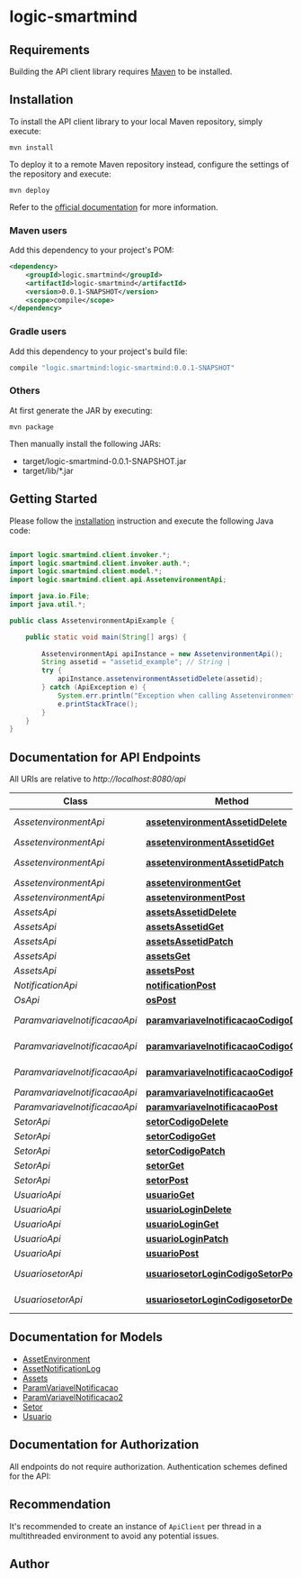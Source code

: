 # logic-smartmind

## Requirements

Building the API client library requires [Maven](https://maven.apache.org/) to be installed.

## Installation

To install the API client library to your local Maven repository, simply execute:

```shell
mvn install
```

To deploy it to a remote Maven repository instead, configure the settings of the repository and execute:

```shell
mvn deploy
```

Refer to the [official documentation](https://maven.apache.org/plugins/maven-deploy-plugin/usage.html) for more information.

### Maven users

Add this dependency to your project's POM:

```xml
<dependency>
    <groupId>logic.smartmind</groupId>
    <artifactId>logic-smartmind</artifactId>
    <version>0.0.1-SNAPSHOT</version>
    <scope>compile</scope>
</dependency>
```

### Gradle users

Add this dependency to your project's build file:

```groovy
compile "logic.smartmind:logic-smartmind:0.0.1-SNAPSHOT"
```

### Others

At first generate the JAR by executing:

    mvn package

Then manually install the following JARs:

* target/logic-smartmind-0.0.1-SNAPSHOT.jar
* target/lib/*.jar

## Getting Started

Please follow the [installation](#installation) instruction and execute the following Java code:

```java

import logic.smartmind.client.invoker.*;
import logic.smartmind.client.invoker.auth.*;
import logic.smartmind.client.model.*;
import logic.smartmind.client.api.AssetenvironmentApi;

import java.io.File;
import java.util.*;

public class AssetenvironmentApiExample {

    public static void main(String[] args) {
        
        AssetenvironmentApi apiInstance = new AssetenvironmentApi();
        String assetid = "assetid_example"; // String | 
        try {
            apiInstance.assetenvironmentAssetidDelete(assetid);
        } catch (ApiException e) {
            System.err.println("Exception when calling AssetenvironmentApi#assetenvironmentAssetidDelete");
            e.printStackTrace();
        }
    }
}

```

## Documentation for API Endpoints

All URIs are relative to *http://localhost:8080/api*

Class | Method | HTTP request | Description
------------ | ------------- | ------------- | -------------
*AssetenvironmentApi* | [**assetenvironmentAssetidDelete**](docs/AssetenvironmentApi.md#assetenvironmentAssetidDelete) | **DELETE** /assetenvironment/{assetid} | 
*AssetenvironmentApi* | [**assetenvironmentAssetidGet**](docs/AssetenvironmentApi.md#assetenvironmentAssetidGet) | **GET** /assetenvironment/{assetid} | 
*AssetenvironmentApi* | [**assetenvironmentAssetidPatch**](docs/AssetenvironmentApi.md#assetenvironmentAssetidPatch) | **PATCH** /assetenvironment/{assetid} | 
*AssetenvironmentApi* | [**assetenvironmentGet**](docs/AssetenvironmentApi.md#assetenvironmentGet) | **GET** /assetenvironment | 
*AssetenvironmentApi* | [**assetenvironmentPost**](docs/AssetenvironmentApi.md#assetenvironmentPost) | **POST** /assetenvironment | 
*AssetsApi* | [**assetsAssetidDelete**](docs/AssetsApi.md#assetsAssetidDelete) | **DELETE** /assets/{assetid} | 
*AssetsApi* | [**assetsAssetidGet**](docs/AssetsApi.md#assetsAssetidGet) | **GET** /assets/{assetid} | 
*AssetsApi* | [**assetsAssetidPatch**](docs/AssetsApi.md#assetsAssetidPatch) | **PATCH** /assets/{assetid} | 
*AssetsApi* | [**assetsGet**](docs/AssetsApi.md#assetsGet) | **GET** /assets | 
*AssetsApi* | [**assetsPost**](docs/AssetsApi.md#assetsPost) | **POST** /assets | 
*NotificationApi* | [**notificationPost**](docs/NotificationApi.md#notificationPost) | **POST** /notification | 
*OsApi* | [**osPost**](docs/OsApi.md#osPost) | **POST** /os | 
*ParamvariavelnotificacaoApi* | [**paramvariavelnotificacaoCodigoDelete**](docs/ParamvariavelnotificacaoApi.md#paramvariavelnotificacaoCodigoDelete) | **DELETE** /paramvariavelnotificacao/{codigo} | 
*ParamvariavelnotificacaoApi* | [**paramvariavelnotificacaoCodigoGet**](docs/ParamvariavelnotificacaoApi.md#paramvariavelnotificacaoCodigoGet) | **GET** /paramvariavelnotificacao/{codigo} | 
*ParamvariavelnotificacaoApi* | [**paramvariavelnotificacaoCodigoPatch**](docs/ParamvariavelnotificacaoApi.md#paramvariavelnotificacaoCodigoPatch) | **PATCH** /paramvariavelnotificacao/{codigo} | 
*ParamvariavelnotificacaoApi* | [**paramvariavelnotificacaoGet**](docs/ParamvariavelnotificacaoApi.md#paramvariavelnotificacaoGet) | **GET** /paramvariavelnotificacao | 
*ParamvariavelnotificacaoApi* | [**paramvariavelnotificacaoPost**](docs/ParamvariavelnotificacaoApi.md#paramvariavelnotificacaoPost) | **POST** /paramvariavelnotificacao | 
*SetorApi* | [**setorCodigoDelete**](docs/SetorApi.md#setorCodigoDelete) | **DELETE** /setor/{codigo} | 
*SetorApi* | [**setorCodigoGet**](docs/SetorApi.md#setorCodigoGet) | **GET** /setor/{codigo} | 
*SetorApi* | [**setorCodigoPatch**](docs/SetorApi.md#setorCodigoPatch) | **PATCH** /setor/{codigo} | 
*SetorApi* | [**setorGet**](docs/SetorApi.md#setorGet) | **GET** /setor | 
*SetorApi* | [**setorPost**](docs/SetorApi.md#setorPost) | **POST** /setor | 
*UsuarioApi* | [**usuarioGet**](docs/UsuarioApi.md#usuarioGet) | **GET** /usuario | 
*UsuarioApi* | [**usuarioLoginDelete**](docs/UsuarioApi.md#usuarioLoginDelete) | **DELETE** /usuario/{login} | 
*UsuarioApi* | [**usuarioLoginGet**](docs/UsuarioApi.md#usuarioLoginGet) | **GET** /usuario/{login} | 
*UsuarioApi* | [**usuarioLoginPatch**](docs/UsuarioApi.md#usuarioLoginPatch) | **PATCH** /usuario/{login} | 
*UsuarioApi* | [**usuarioPost**](docs/UsuarioApi.md#usuarioPost) | **POST** /usuario | 
*UsuariosetorApi* | [**usuariosetorLoginCodigoSetorPost**](docs/UsuariosetorApi.md#usuariosetorLoginCodigoSetorPost) | **POST** /usuariosetor/{login}/{codigoSetor} | 
*UsuariosetorApi* | [**usuariosetorLoginCodigosetorDelete**](docs/UsuariosetorApi.md#usuariosetorLoginCodigosetorDelete) | **DELETE** /usuariosetor/{login}/{codigosetor} | 


## Documentation for Models

 - [AssetEnvironment](docs/AssetEnvironment.md)
 - [AssetNotificationLog](docs/AssetNotificationLog.md)
 - [Assets](docs/Assets.md)
 - [ParamVariavelNotificacao](docs/ParamVariavelNotificacao.md)
 - [ParamVariavelNotificacao2](docs/ParamVariavelNotificacao2.md)
 - [Setor](docs/Setor.md)
 - [Usuario](docs/Usuario.md)


## Documentation for Authorization

All endpoints do not require authorization.
Authentication schemes defined for the API:

## Recommendation

It's recommended to create an instance of `ApiClient` per thread in a multithreaded environment to avoid any potential issues.

## Author



